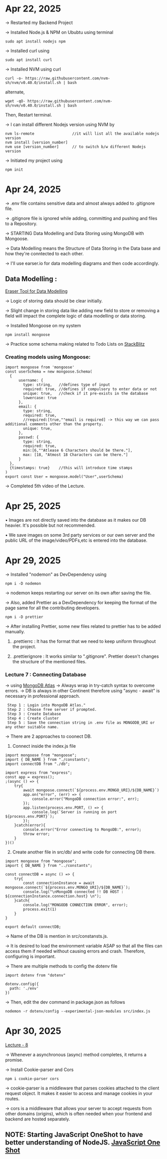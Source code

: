# Apr 22, 2025

-> Restarted my Backend Project

-> Installed Node.js & NPM on Ububtu using terminal

    sudo apt install nodejs npm


-> Installed curl using 

    sudo apt install curl

-> Installed NVM using curl

    curl -o- https://raw.githubusercontent.com/nvm-sh/nvm/v0.40.0/install.sh | bash

alternate,

    wget -qO- https://raw.githubusercontent.com/nvm-sh/nvm/v0.40.0/install.sh | bash

Then, Restart terminal.

-> I can install different Nodejs version using NVM by

    nvm ls-remote                 //it will list all the available nodejs version
    nvm install [version_number]
    nvm use [version_number]      // to switch b/w different Nodejs version

-> Initiated my project using

    npm init 


# Apr 24, 2025

-> .env file contains sensitive data and almost always added to .gitignore file.

-> .gitignore file is ignored while adding, committing and pushing and files to a Repository.

-> STARTING Data Modelling and Data Storing using MongoDB with Mongoose.

-> Data Modelling means the Structure of Data Storing in the Data base and how they're conntected to each other.

-> I'll use earser.io for data modelling diagrams and then code accordingly.

## Data Modelling : 

[Eraser Tool for Data Modelling](eraser.io)

-> Logic of storing data should be clear initially.

-> Slight change in storing data like adding new field to store or removing a field will impact the complete logic of data modelling or data storing.

-> Installed Mongoose on my system

    npm install mongoose
   
-> Practice some schema making related to Todo Lists on [StackBlitz](https://stackblitz.com/edit/stackblitz-starters-kcqu96bx?description=&file=models%2Ftodos%2Fsub_todos.model.js&title=Express%20Starter)
	
### Creating models using Mongoose:

```
import mongoose from 'mongoose'
const userSchema = new mongoose.Schema(
  {
      username: {
        type: string,   //defines type of input
        required: true,	//defines if compulsory to enter data or not
        unique: true,   //check if it pre-exists in the database
        lowercase: true 
      },
      email: {
        type: string,
        required: true,
        //required:[true,""email is required] -> this way we can pass additional comments other than the property.
        unique: true,
      },
      passwd: {
        type: string,
        required: true,
        min:[6,""Atlease 6 Characters should be there."],
        max: [18, "Atmost 18 Characters can be there."]
      }
  },
  {timestamps: true}	//this will introduce time stamps
)
export const User = mongoose.model("User",userSchema)
```
-> Completed 5th video of the Lecture.

# Apr 25, 2025

• Images are not directly saved into the database as it makes our DB heavier. It's possible but not recommended.

• We save images on some 3rd party services or our own server and the public URL of the image/video/PDFs,etc is entered into the database.

# Apr 29, 2025

-> Installed "nodemon" as DevDependency using
```
npm i -D nodemon
```

-> nodemon keeps restarting our server on its own after saving the file.

-> Also, added Prettier as a DevDependency for keeping the format of the page same for all the contributing developers.
```
npm i -D prettier
```
-> After installing Prettier, some new files related to prettier has to be added manually.
 1. .prettierrc : It has the format that we need to keep uniform throughout the project.
  
 2. .prettierignore : It works similar to ".gitignore". Prettier doesn't changes the structure of the mentioned files.

 ### Lecture 7 : Connecting Database

 -> using [MongoDB Atlas]()
 -> Always wrap in try-catch syntax to overcome errors.
 -> DB is always in other Continent therefore using "async - await" is necessary in professional approach.
```
 Step 1 : Login into MongoDB Atlas."
 Step 2 : Choose free server if prompted.
 Step 3 : Create Database
 Step 4 : Create cluster
 Step 5 : Save the connection string in .env file as MONGODB_URI or any other suitable name.
 ```

-> There are 2 approaches to coonect DB.
  1. Connect inside the index.js file
```
import mongoose from "mongoose";
import { DB_NAME } from "./constants";
import connectDB from "./db";

import express from "express";
const app = express();
;(async () => {
    try{
        await mongoose.connect(`${process.env.MONGO_URI}/${DB_NAME}`)
        app.on("error", (err) => {
            console.error("MongoDB connection error:", err);
        });
        app.listen(process.env.PORT, () => {
            console.log(`Server is running on port ${process.env.PORT}`);
        });
    }catch(error){
        console.error("Error connecting to MongoDB:", error);
        throw error;
    }
})()
```
  2. Create another file in src/db/ and write code for connecting DB there.
```
import mongoose from "mongoose";
import { DB_NAME } from "../constants";

const connectDB = async () => {
    try{
        const connectionInstance = await mongoose.connect(`${process.env.MONGO_URI}/${DB_NAME}`);
        console.log("\nMongoDB connected !! DB HOST : ${connectionInstance.connection.host} \n");
    }catch{
        console.log("MONGODB CONNECTION ERROR", error);
        process.exit(1)
    }
}

export default connectDB;
```

-> Name of the DB is mention in src/constansts.js.

-> It is desired to load the environment variable ASAP so that all the files can access them if needed without causing errors and crash. Therefore, configuring is important.

-> There are multiple methods to config the dotenv file
```
import dotenv from "dotenv"

dotenv.config({
  path: './env'
})
```
-> Then, edit the dev command in package.json as follows
```
nodemon -r dotenv/config --experimental-json-modules src/index.js
```

# Apr 30, 2025
[Lecture - 8](https://www.youtube.com/watch?v=S5EpsMjel-M&list=PLu71SKxNbfoBGh_8p_NS-ZAh6v7HhYqHW&index=9&t=1500s&pp=iAQB)

-> Whenever a asynchronous (async) method completes, it returns a promise.

-> Install Cookie-parser and Cors
```
npm i cookie-parser cors
```

-> cookie-parser is a middleware that parses cookies attached to the client request object. It makes it easier to access and manage cookies in your routes.

-> cors is a middleware that allows your server to accept requests from other domains (origins), which is often needed when your frontend and backend are hosted separately.

## NOTE: Starting JavaScript OneShot to have better understanding of NodeJS. [JavaScript One Shot](https://www.youtube.com/watch?v=sscX432bMZo) 


